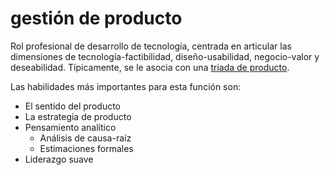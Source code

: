 # gestión de producto

Rol profesional de desarrollo de tecnología, centrada en articular las dimensiones de tecnología-factibilidad, diseño-usabilidad, negocio-valor y deseabilidad. Típicamente, se le asocia con una [triada de producto](202506042138.md).

Las habilidades más importantes para esta función son:

- El sentido del producto
- La estrategia de producto
- Pensamiento analítico
    - Análisis de causa-raíz
    - Estimaciones formales
- Liderazgo suave

